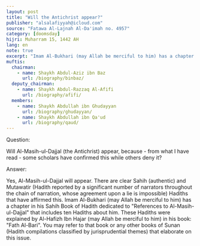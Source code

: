 ```yaml
---
layout: post
title: "Will the Antichrist appear?"
publisher: "alsalafiyyah@icloud.com"
source: "Fatawa Al-Lajnah Al-Da'imah no. 4957"
category: [doomsday]
hijri: Muharram 15, 1442 AH
lang: en
note: true
excerpt: "Imam Al-Bukhari (may Allah be merciful to him) has a chapter in his Sahih Book of Hadith dedicated to "References to Al-Masih-ul-Dajjal" that includes ten Hadiths about him."
muftis:
  chairman: 
    - name: Shaykh Abdul-Aziz ibn Baz
      url: /biography/binbaz/
  deputy_chairman:
    - name: Shaykh Abdul-Razzaq Al-Afifi
      url: /biography/afifi/
  members: 
    - name: Shaykh Abdullah ibn Ghudayyan
      url: /biography/ghudayyan/
    - name: Shaykh Abdullah ibn Qa'ud
      url: /biography/qaud/
---
```


Question: 

Will Al-Masih-ul-Dajjal (the Antichrist) appear, because - from what I have read - some scholars have confirmed this while others deny it? 

Answer:

Yes, Al-Masih-ul-Dajjal will appear. There are clear Sahih (authentic) and Mutawatir (Hadith reported by a significant number of narrators throughout the chain of narration, whose agreement upon a lie is impossible) Hadiths that have affirmed this. Imam Al-Bukhari (may Allah be merciful to him) has a chapter in his Sahih Book of Hadith dedicated to "References to Al-Masih-ul-Dajjal" that includes ten Hadiths about him. These Hadiths were explained by Al-Hafizh Ibn Hajar (may Allah be merciful to him) in his book: "Fath Al-Bari". You may refer to that book or any other books of Sunan (Hadith compilations classified by jurisprudential themes) that elaborate on this issue.
